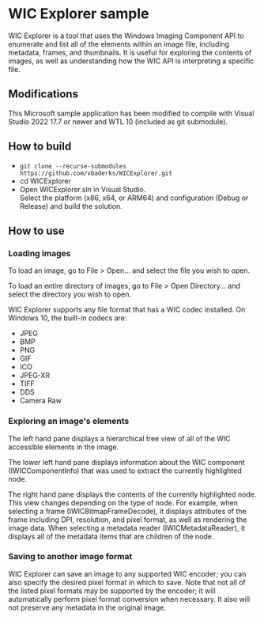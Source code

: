 # WIC Explorer sample

WIC Explorer is a tool that uses the Windows Imaging Component API to enumerate and list all of the elements within an image file, including metadata, frames, and thumbnails. It is useful for exploring the contents of images, as well as understanding how the WIC API is interpreting a specific file.

## Modifications

This Microsoft sample application has been modified to compile with Visual Studio 2022 17.7 or newer and WTL 10 (included as git submodule).

## How to build

- `git clone --recurse-submodules https://github.com/vbaderks/WICExplorer.git`
- cd WICExplorer
- Open WICExplorer.sln in Visual Studio.  
  Select the platform (x86, x64, or ARM64) and configuration (Debug or Release) and build the solution.

## How to use

### Loading images

To load an image, go to File > Open... and select the file you wish to open.

To load an entire directory of images, go to File > Open Directory... and select the directory you wish to open.

WIC Explorer supports any file format that has a WIC codec installed. On Windows 10, the built-in codecs are:

- JPEG
- BMP
- PNG
- GIF
- ICO
- JPEG-XR
- TIFF
- DDS
- Camera Raw

### Exploring an image's elements

The left hand pane displays a hierarchical tree view of all of the WIC accessible elements in the image.

The lower left hand pane displays information about the WIC component (IWICComponentInfo) that was used to extract the currently highlighted node.

The right hand pane displays the contents of the currently highlighted node. This view changes depending on the type of node. For example, when selecting a frame (IWICBitmapFrameDecode), it displays attributes of the frame including DPI, resolution, and pixel format, as well as rendering the image data. When selecting a metadata reader (IWICMetadataReader), it displays all of the metadata items that are children of the node.

### Saving to another image format

WIC Explorer can save an image to any supported WIC encoder; you can also specify the desired pixel format in which to save. Note that not all of the listed pixel formats may be supported by the encoder; it will automatically perform pixel format conversion when necessary. It also will not preserve any metadata in the original image.